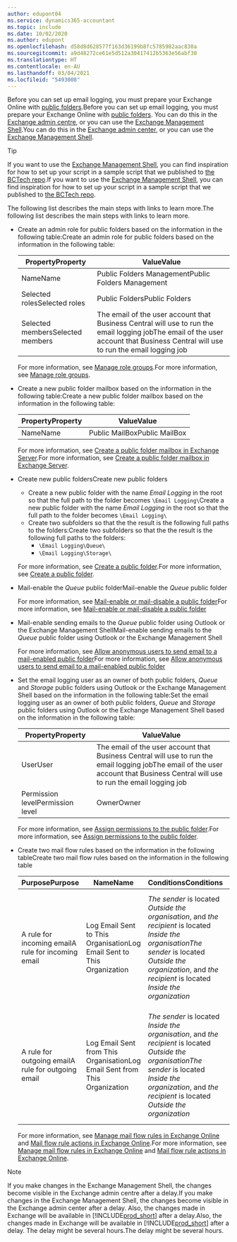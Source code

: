 ```yaml
---
author: edupont04
ms.service: dynamics365-accountant
ms.topic: include
ms.date: 10/02/2020
ms.author: edupont
ms.openlocfilehash: d58d8d628577f163d36199b8fc5785982aac830a
ms.sourcegitcommit: a9d48272ce61e5d512a30417412b5363e56abf30
ms.translationtype: HT
ms.contentlocale: en-AU
ms.lasthandoff: 03/04/2021
ms.locfileid: "5493008"
---
```

<span data-ttu-id="fb91b-101">Before you can set up email logging, you must prepare your Exchange Online with [public folders](/exchange/collaboration/public-folders/public-folders?view=exchserver-2019&preserve-view=true ).</span><span class="sxs-lookup"><span data-stu-id="fb91b-101">Before you can set up email logging, you must prepare your Exchange Online with [public folders](/exchange/collaboration/public-folders/public-folders?view=exchserver-2019&preserve-view=true ).</span></span> <span data-ttu-id="fb91b-102">You can do this in the [Exchange admin centre](/Exchange/architecture/client-access/exchange-admin-center?view=exchserver-2019&preserve-view=true ), or you can use the [Exchange Management Shell](/powershell/exchange/exchange-management-shell?view=exchange-ps&preserve-view=true ).</span><span class="sxs-lookup"><span data-stu-id="fb91b-102">You can do this in the [Exchange admin center](/Exchange/architecture/client-access/exchange-admin-center?view=exchserver-2019&preserve-view=true ), or you can use the [Exchange Management Shell](/powershell/exchange/exchange-management-shell?view=exchange-ps&preserve-view=true ).</span></span>  

> [!TIP]
> <span data-ttu-id="fb91b-103">If you want to use the [Exchange Management Shell](/powershell/exchange/exchange-management-shell?view=exchange-ps&preserve-view=true ), you can find inspiration for how to set up your script in a sample script that we published to [the BCTech repo](https://github.com/microsoft/BCTech/tree/master/samples/EmailLogging).</span><span class="sxs-lookup"><span data-stu-id="fb91b-103">If you want to use the [Exchange Management Shell](/powershell/exchange/exchange-management-shell?view=exchange-ps&preserve-view=true ), you can find inspiration for how to set up your script in a sample script that we published to [the BCTech repo](https://github.com/microsoft/BCTech/tree/master/samples/EmailLogging).</span></span>

<span data-ttu-id="fb91b-104">The following list describes the main steps with links to learn more.</span><span class="sxs-lookup"><span data-stu-id="fb91b-104">The following list describes the main steps with links to learn more.</span></span>  

- <span data-ttu-id="fb91b-105">Create an admin role for public folders based on the information in the following table:</span><span class="sxs-lookup"><span data-stu-id="fb91b-105">Create an admin role for public folders based on the information in the following table:</span></span>

  |<span data-ttu-id="fb91b-106">Property</span><span class="sxs-lookup"><span data-stu-id="fb91b-106">Property</span></span>        |<span data-ttu-id="fb91b-107">Value</span><span class="sxs-lookup"><span data-stu-id="fb91b-107">Value</span></span>                     |
  |----------------|--------------------------|
  |<span data-ttu-id="fb91b-108">Name</span><span class="sxs-lookup"><span data-stu-id="fb91b-108">Name</span></span>            |<span data-ttu-id="fb91b-109">Public Folders Management</span><span class="sxs-lookup"><span data-stu-id="fb91b-109">Public Folders Management</span></span> |
  |<span data-ttu-id="fb91b-110">Selected roles</span><span class="sxs-lookup"><span data-stu-id="fb91b-110">Selected roles</span></span>  |<span data-ttu-id="fb91b-111">Public Folders</span><span class="sxs-lookup"><span data-stu-id="fb91b-111">Public Folders</span></span>            |
  |<span data-ttu-id="fb91b-112">Selected members</span><span class="sxs-lookup"><span data-stu-id="fb91b-112">Selected members</span></span>|<span data-ttu-id="fb91b-113">The email of the user account that Business Central will use to run the email logging job</span><span class="sxs-lookup"><span data-stu-id="fb91b-113">The email of the user account that Business Central will use to run the email logging job</span></span>|

  <span data-ttu-id="fb91b-114">For more information, see [Manage role groups](/exchange/permissions/role-groups?view=exchserver-2019&preserve-view=true).</span><span class="sxs-lookup"><span data-stu-id="fb91b-114">For more information, see [Manage role groups](/exchange/permissions/role-groups?view=exchserver-2019&preserve-view=true).</span></span>

- <span data-ttu-id="fb91b-115">Create a new public folder mailbox based on the information in the following table:</span><span class="sxs-lookup"><span data-stu-id="fb91b-115">Create a new public folder mailbox based on the information in the following table:</span></span>

  |<span data-ttu-id="fb91b-116">Property</span><span class="sxs-lookup"><span data-stu-id="fb91b-116">Property</span></span>        |<span data-ttu-id="fb91b-117">Value</span><span class="sxs-lookup"><span data-stu-id="fb91b-117">Value</span></span>                     |
  |----------------|--------------------------|
  |<span data-ttu-id="fb91b-118">Name</span><span class="sxs-lookup"><span data-stu-id="fb91b-118">Name</span></span>            |<span data-ttu-id="fb91b-119">Public MailBox</span><span class="sxs-lookup"><span data-stu-id="fb91b-119">Public MailBox</span></span>            |

  <span data-ttu-id="fb91b-120">For more information, see [Create a public folder mailbox in Exchange Server](/exchange/collaboration/public-folders/create-public-folder-mailboxes).</span><span class="sxs-lookup"><span data-stu-id="fb91b-120">For more information, see [Create a public folder mailbox in Exchange Server](/exchange/collaboration/public-folders/create-public-folder-mailboxes).</span></span>  

- <span data-ttu-id="fb91b-121">Create new public folders</span><span class="sxs-lookup"><span data-stu-id="fb91b-121">Create new public folders</span></span>

  - <span data-ttu-id="fb91b-122">Create a new public folder with the name *Email Logging* in the root so that the full path to the folder becomes ```\Email Logging\```</span><span class="sxs-lookup"><span data-stu-id="fb91b-122">Create a new public folder with the name *Email Logging* in the root so that the full path to the folder becomes ```\Email Logging\```</span></span>
  - <span data-ttu-id="fb91b-123">Create two subfolders so that the the result is the following full paths to the folders:</span><span class="sxs-lookup"><span data-stu-id="fb91b-123">Create two subfolders so that the the result is the following full paths to the folders:</span></span>
    - ```\Email Logging\Queue\```
    - ```\Email Logging\Storage\```

  <span data-ttu-id="fb91b-124">For more information, see [Create a public folder](/exchange/collaboration/public-folders/create-public-folders?view=exchserver-2019&preserve-view=true).</span><span class="sxs-lookup"><span data-stu-id="fb91b-124">For more information, see [Create a public folder](/exchange/collaboration/public-folders/create-public-folders?view=exchserver-2019&preserve-view=true).</span></span>

- <span data-ttu-id="fb91b-125">Mail-enable the *Queue* public folder</span><span class="sxs-lookup"><span data-stu-id="fb91b-125">Mail-enable the *Queue* public folder</span></span>

  <span data-ttu-id="fb91b-126">For more information, see [Mail-enable or mail-disable a public folder](/exchange/collaboration/public-folders/mail-enable-or-disable?view=exchserver-2019&preserve-view=true)</span><span class="sxs-lookup"><span data-stu-id="fb91b-126">For more information, see [Mail-enable or mail-disable a public folder](/exchange/collaboration/public-folders/mail-enable-or-disable?view=exchserver-2019&preserve-view=true)</span></span>

- <span data-ttu-id="fb91b-127">Mail-enable sending emails to the *Queue* public folder using Outlook or the Exchange Management Shell</span><span class="sxs-lookup"><span data-stu-id="fb91b-127">Mail-enable sending emails to the *Queue* public folder using Outlook or the Exchange Management Shell</span></span>

  <span data-ttu-id="fb91b-128">For more information, see [Allow anonymous users to send email to a mail-enabled public folder](/exchange/collaboration/public-folders/mail-enable-or-disable#allow-anonymous-users-to-send-email-to-a-mail-enabled-public-folder?view=exchserver-2019&preserve-view=true)</span><span class="sxs-lookup"><span data-stu-id="fb91b-128">For more information, see [Allow anonymous users to send email to a mail-enabled public folder](/exchange/collaboration/public-folders/mail-enable-or-disable#allow-anonymous-users-to-send-email-to-a-mail-enabled-public-folder?view=exchserver-2019&preserve-view=true)</span></span>

- <span data-ttu-id="fb91b-129">Set the email logging user as an owner of both public folders, *Queue* and *Storage* public folders  using Outlook or the Exchange Management Shell based on the information in the following table:</span><span class="sxs-lookup"><span data-stu-id="fb91b-129">Set the email logging user as an owner of both public folders, *Queue* and *Storage* public folders  using Outlook or the Exchange Management Shell based on the information in the following table:</span></span>

  |<span data-ttu-id="fb91b-130">Property</span><span class="sxs-lookup"><span data-stu-id="fb91b-130">Property</span></span>        |<span data-ttu-id="fb91b-131">Value</span><span class="sxs-lookup"><span data-stu-id="fb91b-131">Value</span></span>                     |
  |----------------|--------------------------|
  |<span data-ttu-id="fb91b-132">User</span><span class="sxs-lookup"><span data-stu-id="fb91b-132">User</span></span>            |<span data-ttu-id="fb91b-133">The email of the user account that Business Central will use to run the email logging job</span><span class="sxs-lookup"><span data-stu-id="fb91b-133">The email of the user account that Business Central will use to run the email logging job</span></span>|
  |<span data-ttu-id="fb91b-134">Permission level</span><span class="sxs-lookup"><span data-stu-id="fb91b-134">Permission level</span></span>|<span data-ttu-id="fb91b-135">Owner</span><span class="sxs-lookup"><span data-stu-id="fb91b-135">Owner</span></span>                     |

  <span data-ttu-id="fb91b-136">For more information, see [Assign permissions to the public folder](/exchange/collaboration-exo/public-folders/set-up-public-folders#step-3-assign-permissions-to-the-public-folder).</span><span class="sxs-lookup"><span data-stu-id="fb91b-136">For more information, see [Assign permissions to the public folder](/exchange/collaboration-exo/public-folders/set-up-public-folders#step-3-assign-permissions-to-the-public-folder).</span></span>

- <span data-ttu-id="fb91b-137">Create two mail flow rules based on the information in the following table</span><span class="sxs-lookup"><span data-stu-id="fb91b-137">Create two mail flow rules based on the information in the following table</span></span>

  |<span data-ttu-id="fb91b-138">Purpose</span><span class="sxs-lookup"><span data-stu-id="fb91b-138">Purpose</span></span>  |<span data-ttu-id="fb91b-139">Name</span><span class="sxs-lookup"><span data-stu-id="fb91b-139">Name</span></span> |<span data-ttu-id="fb91b-140">Conditions</span><span class="sxs-lookup"><span data-stu-id="fb91b-140">Conditions</span></span>                        |<span data-ttu-id="fb91b-141">Action</span><span class="sxs-lookup"><span data-stu-id="fb91b-141">Action</span></span>                                       |
  |---------|-----|----------------------------------|---------------------------------------------|
  |<span data-ttu-id="fb91b-142">A rule for incoming email</span><span class="sxs-lookup"><span data-stu-id="fb91b-142">A rule for incoming email</span></span> |<span data-ttu-id="fb91b-143">Log Email Sent to This Organisation</span><span class="sxs-lookup"><span data-stu-id="fb91b-143">Log Email Sent to This Organization</span></span>|<span data-ttu-id="fb91b-144">*The sender* is located *Outside the organisation*, and *the recipient* is located *Inside the organisation*</span><span class="sxs-lookup"><span data-stu-id="fb91b-144">*The sender* is located *Outside the organization*, and *the recipient* is located *Inside the organization*</span></span>|<span data-ttu-id="fb91b-145">BCC the email account that is specified for the *Queue* public folder</span><span class="sxs-lookup"><span data-stu-id="fb91b-145">BCC the email account that is specified for the *Queue* public folder</span></span>|
  |<span data-ttu-id="fb91b-146">A rule for outgoing email</span><span class="sxs-lookup"><span data-stu-id="fb91b-146">A rule for outgoing email</span></span> | <span data-ttu-id="fb91b-147">Log Email Sent from This Organisation</span><span class="sxs-lookup"><span data-stu-id="fb91b-147">Log Email Sent from This Organization</span></span> |<span data-ttu-id="fb91b-148">*The sender* is located *Inside the organisation*, and *the recipient* is located *Outside the organisation*</span><span class="sxs-lookup"><span data-stu-id="fb91b-148">*The sender* is located *Inside the organization*, and *the recipient* is located *Outside the organization*</span></span>|<span data-ttu-id="fb91b-149">BCC the email account that is specified for the *Queue* public folder</span><span class="sxs-lookup"><span data-stu-id="fb91b-149">BCC the email account that is specified for the *Queue* public folder</span></span>|
  
  <span data-ttu-id="fb91b-150">For more information, see [Manage mail flow rules in Exchange Online](/exchange/security-and-compliance/mail-flow-rules/manage-mail-flow-rules) and [Mail flow rule actions in Exchange Online](/exchange/security-and-compliance/mail-flow-rules/mail-flow-rule-actions).</span><span class="sxs-lookup"><span data-stu-id="fb91b-150">For more information, see [Manage mail flow rules in Exchange Online](/exchange/security-and-compliance/mail-flow-rules/manage-mail-flow-rules) and [Mail flow rule actions in Exchange Online](/exchange/security-and-compliance/mail-flow-rules/mail-flow-rule-actions).</span></span>

> [!NOTE]
> <span data-ttu-id="fb91b-151">If you make changes in the Exchange Management Shell, the changes become visible in the Exchange admin centre after a delay.</span><span class="sxs-lookup"><span data-stu-id="fb91b-151">If you make changes in the Exchange Management Shell, the changes become visible in the Exchange admin center after a delay.</span></span> <span data-ttu-id="fb91b-152">Also, the changes made in Exchange will be available in [!INCLUDE[prod_short](prod_short.md)] after a delay.</span><span class="sxs-lookup"><span data-stu-id="fb91b-152">Also, the changes made in Exchange will be available in [!INCLUDE[prod_short](prod_short.md)] after a delay.</span></span> <span data-ttu-id="fb91b-153">The delay might be several hours.</span><span class="sxs-lookup"><span data-stu-id="fb91b-153">The delay might be several hours.</span></span>
